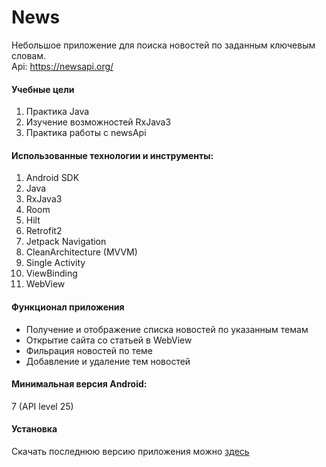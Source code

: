 # News

Небольшое приложение для поиска новостей по заданным ключевым словам.\
Api: <https://newsapi.org/>

#### Учебные цели

1. Практика Java
2. Изучение возможностей RxJava3
3. Практика работы с newsApi

#### Использованные технологии и инструменты:

1. Android SDK
2. Java
3. RxJava3
4. Room
5. Hilt
6. Retrofit2
7. Jetpack Navigation
8. CleanArchitecture (MVVM)
9. Single Activity
10. ViewBinding
11. WebView

#### Функционал приложения

- Получение и отображение списка новостей по указанным темам
- Открытие сайта со статьей в WebView
- Фильрация новостей по теме
- Добавление и удаление тем новостей

#### Минимальная версия Android:

7 (API level 25)

#### Установка

Скачать последнюю версию приложения можно [здесь](https://github.com/Megrief/News/releases/tag/1.0.0)
